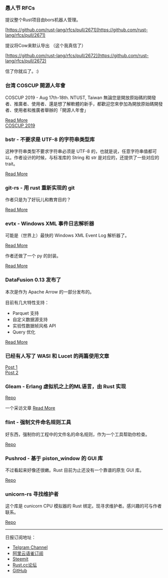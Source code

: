 ### 愚人节 RFCs

提议整个Rust项目由bors机器人管理。  

[https://github.com/rust-lang/rfcs/pull/2671](https://github.com/rust-lang/rfcs/pull/2671)

提议将Cow来默认导出  （这个我真信了） 

[https://github.com/rust-lang/rfcs/pull/2672](https://github.com/rust-lang/rfcs/pull/2672)   
 
信了你就瓜了。:)

### 台湾 COSCUP 開源人年會 

COSCUP 2019 - Aug 17th-18th. NTUST, Taiwan 無論您是開放原始碼的開發者、推廣者、使用者、還是想了解軟體的新手，都歡迎您來參加為開放原始碼開發者、使用者和推廣者舉辦的「開源人年會」

[Read More](https://blog.coscup.org/2019/04/2019-cfp-open.html#rust?tdsourcetag=s_pcqq_aiomsg)   
[COSCUP 2019](https://coscup.org/2019/)

### bstr - 不要求是 UTF-8 的字符串类型库

这种字符串类型不要求字符串必须是 UTF-8 的，也就是说，任意字符串值都可以。作者设计的时候，与标准库的 String 和 str 是对应的，还提供了一些对应的 trait。

[Read More](https://github.com/BurntSushi/bstr)

### git-rs  -  用 rust 重新实现的 git

作者只是为了好玩儿和教育目的？

[Read More](https://github.com/chrisdickinson/git-rs)

### evtx - Windows XML 事件日志解析器

可能是（世界上）最快的 Windows XML Event Log 解析器了。

[Read More](https://github.com/omerbenamram/evtx)

作者还做了一个 py 的封装。

[Read More](https://github.com/omerbenamram/pyevtx-rs)


### DataFusion 0.13 发布了

本次是作为 Apache Arrow 的一部分发布的。

目前有几大特性支持：

- Parquet 支持
- 自定义数据源支持
- 实验性数据帧风格 API
- Query 优化

[Read More](https://andygrove.io/2019/04/datafusion-0.13.0/)


### 已经有人写了 WASI 和 Lucet 的两篇使用文章

[Post 1](https://hermanradtke.com/2019/04/01/wasi-example-using-rust-and-lucet.html)  
[Post 2](https://hermanradtke.com/2019/03/31/lucet-in-five-minutes.html)

### Gleam - Erlang 虚拟机之上的ML语言，由 Rust 实现

[Repo](https://github.com/lpil/gleam)

一个采访文章 
[Read More](https://notamonadtutorial.com/an-interview-with-the-creator-of-gleam-an-ml-like-language-for-the-erlang-vm-with-a-compiler-e94775f60dc7)


### flint - 强制文件命名规则工具

好东西，强制你的工程中的文件名的命名规则，作为一个工具帮助你检查。

[Repo](https://github.com/bloom42/flint)

### Pushrod - 基于 piston_window 的 GUI 库

不过看起来好像还很嫩。Rust 目前为止还没有一个靠谱的原生 GUI 库。

[Repo](https://github.com/KenSuenobu/rust-pushrod/)


### unicorn-rs 寻找维护者

这个库是 cunicorn CPU 模拟器的 Rust 绑定。现寻求维护者。感兴趣的可与作者联系。

[Repo](https://github.com/ekse/unicorn-rs)

---

日报订阅地址：

- [Telgram Channel](https://t.me/rust_daily_news )
- [阿里云语雀订阅](https://www.yuque.com/chaosbot/rustnews)
- [Steemit](https://steemit.com/@blackanger)
- [Rust.cc论坛](https://rust.cc)
- [GitHub](https://github.com/RustStudy/rust_daily_news)
